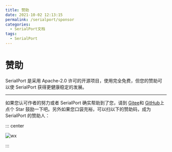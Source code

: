 ```yaml
---
title: 赞助
date: 2021-10-02 12:13:15
permalink: /serialport/sponsor
categories:
  - SerialPort文档
tags:
  - SerialPort
---
```

# 赞助

SerialPort 是采用 Apache-2.0 许可的开源项目，使用完全免费，但您的赞助可以使 SerialPort 获得更健康稳定的发展。

------

如果您认可作者的努力或者 SerialPort 确实帮助到了您，请到 [Gitee](https://gitee.com/Shanya/SerialPortSample)和 [GitHub](https://github.com/Shanyaliux/SerialPortSample)上点个 Star 鼓励一下吧。另外如果您口袋充裕，可以扫以下的赞助码，成为 SerialPort  的赞助人：

::: center

![wx](/img/serialport-img/wx.png)

:::

